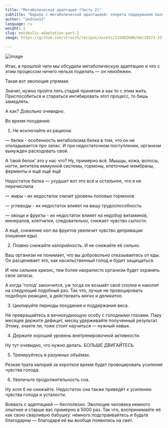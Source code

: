 ```yaml
---
title: "Метаболическая адаптация (Часть 2)"
subtitle: "Борьба с метаболической адаптацией: секреты поддержания баланса и преодоления вызовов похудения"
author: "andron13"
language: ru
weight: 1
slug: metabolic-adaptation-part-2
image: https://github.com/stroich/recipes/assets/115462690/b6c18573-3375-4506-85f7-743e2ab0c405

---
```


![image](https://github.com/stroich/recipes/assets/115462690/b6c18573-3375-4506-85f7-743e2ab0c405)

Итак, в прошлой чати мы обсудили метаболическую адаптацию и что с этим процессом ничего нельзя поделать — он неизбежен.

Такая вот эволюция упрямая.

Значит, нужно пройти пять стадий принятия и как то с этим жить.
Приспособиться и стараться ингибировать этот процесс, то бишь замедлять.

А как?
Довольно очевидно.

Во время похудения:

1. Не исключайте из рациона:

— белки - особенность метаболизма белка в том, что он не откладывается про запас. И при недостаточном поступлении, организм вынужден расходовать свой.

А ‘свой белок’ это у нас что? Ну, примерно всё. Мышцы, кожа, волосы, ногти, антитела иммунной системы, гормоны, клеточные мембраны, ферменты и ещё ещё ещё

Недостаток белка — ухудшит вот это всё и остальное, что я не перечислила

— жиры - их недостаток снизит уровень половых гормонов

— углеводы - их недостаток влияет на вашу трудоспособность

— овощи и фрукты - их недостаток влияет на недобор витаминов, минералов, клетчатки, следовательно, снижает чувство сытости.

А ещё, снижение кол-ва фруктов увеличит чувство депривации (лишения еды).

2. Плавно снижайте калорийность. И не снижайте её сильно.

Ваш организм не понимает, что вы добровольно отказываетесь от еды. Он расценивает это, как насильственный голод и будет защищаться.

И чем сильнее кризис, тем более нахраписто организм будет охранять свои запасы.

А когда ‘голод’ закончится, уж тогда он возьмёт своё сполна и накопит на следующий подобный раз. Так что, лучше не провоцировать подобную реакцию, а действовать мягко и деликатно.

3. Циклируйте периоды похудения и поддержания веса.

Не превращайтесь в вечнохудеющую особу с голодными глазами. Пару месяцев держите дефицит, месяц удерживайте полученный результат.
Этому, знаете ли, тоже стоит научиться — нужный навык.

4. Держите хороший уровень внетренировочной активности.

Ну тут очевидно, что нужно делать. БОЛЬШЕ ДВИГАЙТЕСЬ

5. Тренируйтесь в разумных объёмах.

Резкая трата калорий за короткое время будет провоцировать усиление чувства голода.

6. Увеличьте продолжительность сна.

Ну хотя б не снижайте. Недостаток сна также приведёт к усилению чувства голода и усталости.

Воевать с адаптацией — бесполезно.
Эволюция человека немного опытнее и старше вас примерно в 5000 раз. Так что, воспринимайте её как свою сварливую бабушку: немного подстраивайтесь и будьте благодарны — благодаря ей вы вообще появились на свет.

